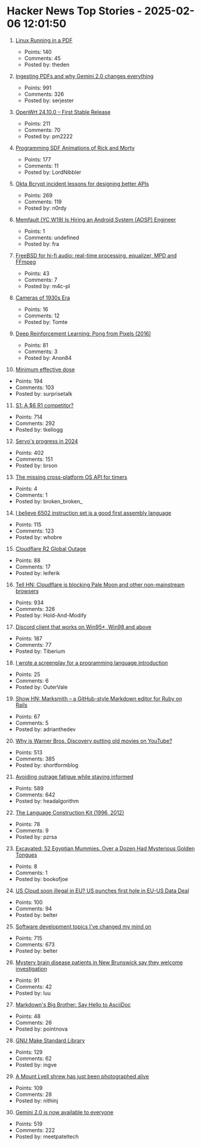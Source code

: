 # Hacker News Top Stories - 2025-02-06 12:01:50

1. [Linux Running in a PDF](https://linux.doompdf.dev/linux.pdf)
   - Points: 140
   - Comments: 45
   - Posted by: theden

2. [Ingesting PDFs and why Gemini 2.0 changes everything](https://www.sergey.fyi/articles/gemini-flash-2)
   - Points: 991
   - Comments: 326
   - Posted by: serjester

3. [OpenWrt 24.10.0 – First Stable Release](https://openwrt.org/releases/24.10/notes-24.10.0)
   - Points: 211
   - Comments: 70
   - Posted by: pm2222

4. [Programming SDF Animations of Rick and Morty](https://danielchasehooper.com/posts/code-animated-rick/)
   - Points: 177
   - Comments: 11
   - Posted by: LordNibbler

5. [Okta Bcrypt incident lessons for designing better APIs](https://n0rdy.foo/posts/20250121/okta-bcrypt-lessons-for-better-apis/)
   - Points: 269
   - Comments: 119
   - Posted by: n0rdy

6. [Memfault (YC W19) Is Hiring an Android System (AOSP) Engineer](https://jobs.lever.co/memfault/1904a421-de92-46bf-8864-2965582cd6df)
   - Points: 1
   - Comments: undefined
   - Posted by: fra

7. [FreeBSD for hi-fi audio: real-time processing, equalizer, MPD and FFmpeg](https://m4c.pl/blog/freebsd-audio-setup-bitperfect-equalizer-realtime/)
   - Points: 43
   - Comments: 7
   - Posted by: m4c-pl

8. [Cameras of 1930s Era](https://licm.org.uk/livingImage/1930Room.html)
   - Points: 16
   - Comments: 12
   - Posted by: Tomte

9. [Deep Reinforcement Learning: Pong from Pixels (2016)](http://karpathy.github.io/2016/05/31/rl/)
   - Points: 81
   - Comments: 3
   - Posted by: Anon84

10. [Minimum effective dose](https://winnielim.org/journal/minimum-effective-dose/)
   - Points: 194
   - Comments: 103
   - Posted by: surprisetalk

11. [S1: A $6 R1 competitor?](https://timkellogg.me/blog/2025/02/03/s1)
   - Points: 714
   - Comments: 292
   - Posted by: tkellogg

12. [Servo's progress in 2024](https://servo.org/blog/2025/01/31/servo-in-2024/)
   - Points: 402
   - Comments: 151
   - Posted by: brson

13. [The missing cross-platform OS API for timers](https://gaultier.github.io/blog/the_missing_cross_platform_os_api_for_timers.html)
   - Points: 4
   - Comments: 1
   - Posted by: broken_broken_

14. [I believe 6502 instruction set is a good first assembly language](https://nemanjatrifunovic.substack.com/p/6502-is-a-good-starting-point-for)
   - Points: 115
   - Comments: 123
   - Posted by: whobre

15. [Cloudflare R2 Global Outage](https://www.cloudflarestatus.com)
   - Points: 88
   - Comments: 17
   - Posted by: leiferik

16. [Tell HN: Cloudflare is blocking Pale Moon and other non-mainstream browsers](undefined)
   - Points: 934
   - Comments: 326
   - Posted by: Hold-And-Modify

17. [Discord client that works on Win95*, Win98 and above](https://github.com/DiscordMessenger/dm)
   - Points: 187
   - Comments: 77
   - Posted by: Tiberium

18. [I wrote a screenplay for a programming language introduction](https://jan.miksovsky.com/)
   - Points: 25
   - Comments: 6
   - Posted by: OuterVale

19. [Show HN: Marksmith – a GitHub-style Markdown editor for Ruby on Rails](https://avohq.io/blog/ruby-on-rails-markdown-editor-marksmith)
   - Points: 67
   - Comments: 5
   - Posted by: adrianthedev

20. [Why is Warner Bros. Discovery putting old movies on YouTube?](https://tedium.co/2025/02/05/warner-bros-youtube-full-movie-releases/)
   - Points: 513
   - Comments: 385
   - Posted by: shortformblog

21. [Avoiding outrage fatigue while staying informed](https://www.scientificamerican.com/podcast/episode/how-to-avoid-outrage-fatigue-and-tune-in-without-burning-out/)
   - Points: 589
   - Comments: 642
   - Posted by: headalgorithm

22. [The Language Construction Kit (1996, 2012)](https://www.zompist.com/kit.html)
   - Points: 78
   - Comments: 9
   - Posted by: pzrsa

23. [Excavated: 52 Egyptian Mummies. Over a Dozen Had Mysterious Golden Tongues](https://www.popularmechanics.com/science/archaeology/a63412049/golden-mummy-tongues/)
   - Points: 8
   - Comments: 1
   - Posted by: bookofjoe

24. [US Cloud soon illegal in EU? US punches first hole in EU-US Data Deal](https://noyb.eu/en/us-cloud-soon-illegal-trump-punches-first-hole-eu-us-data-deal)
   - Points: 100
   - Comments: 94
   - Posted by: belter

25. [Software development topics I've changed my mind on](https://chriskiehl.com/article/thoughts-after-10-years)
   - Points: 715
   - Comments: 673
   - Posted by: belter

26. [Mystery brain disease patients in New Brunswick say they welcome investigation](https://www.ctvnews.ca/atlantic/new-brunswick/article/good-first-step-nb-mystery-brain-disease-patients-welcome-new-investigation/)
   - Points: 91
   - Comments: 42
   - Posted by: luu

27. [Markdown's Big Brother: Say Hello to AsciiDoc](https://www.git-tower.com/blog/asciidoc-quick-guide/)
   - Points: 48
   - Comments: 26
   - Posted by: pointnova

28. [GNU Make Standard Library](https://gmsl.jgc.org/)
   - Points: 129
   - Comments: 62
   - Posted by: ingve

29. [A Mount Lyell shrew has just been photographed alive](https://www.sfgate.com/bayarea/article/elusive-california-mammal-photographed-20040772.php)
   - Points: 109
   - Comments: 28
   - Posted by: nithinj

30. [Gemini 2.0 is now available to everyone](https://blog.google/technology/google-deepmind/gemini-model-updates-february-2025/)
   - Points: 519
   - Comments: 222
   - Posted by: meetpateltech

